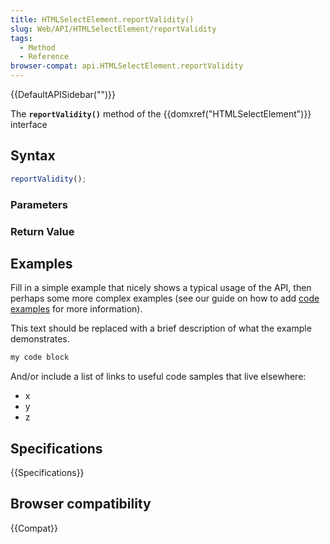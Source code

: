 ```yaml
---
title: HTMLSelectElement.reportValidity()
slug: Web/API/HTMLSelectElement/reportValidity
tags:
  - Method
  - Reference
browser-compat: api.HTMLSelectElement.reportValidity
---
```

{{DefaultAPISidebar("")}}

The **`reportValidity()`** method of the {{domxref("HTMLSelectElement")}} interface 

## Syntax

```js
reportValidity();
```

### Parameters



### Return Value



## Examples

Fill in a simple example that nicely shows a typical usage of the API, then perhaps some more complex examples (see our guide on how to add [code examples](/en-US/docs/MDN/Contribute/Structures/Code_examples) for more information).

This text should be replaced with a brief description of what the example demonstrates.

```js
my code block
```

And/or include a list of links to useful code samples that live elsewhere:

*   x
*   y
*   z

## Specifications

{{Specifications}}

## Browser compatibility

{{Compat}}

